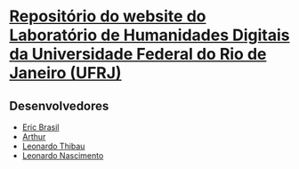 # [Repositório do website do Laboratório de Humanidades Digitais da Universidade Federal do Rio de Janeiro (UFRJ)](https://labhdufrj.github.io/)

## Desenvolvedores

- [Eric Brasil](https://github.com/ericbrasiln)
- [Arthur](https://github.com/tutzlima)
- [Leonardo Thibau](https://github.com/l-thibau)
- [Leonardo Nascimento](https://github.com/leofn/)

